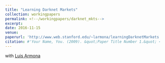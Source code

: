 ```yaml
---
title: "Learning Darknet Markets"
collection: workingpapers
permalink: <!--/workingpapers/darknet_mkts-->
excerpt:
date: 2016-11-15
venue: 
paperurl: 'http://www.web.stanford.edu/~larmona/learningDarknetMarkets.pdf'
citation: #'Your Name, You. (2009). &quot;Paper Title Number 1.&quot; <i>Journal 1</i>. 1(1).'
---
```


with [Luis Armona](https://luisarmona.github.io/)

<!-- [Download paper here](http://www.web.stanford.edu/~larmona/learningDarknetMarkets.pdf) --> 

